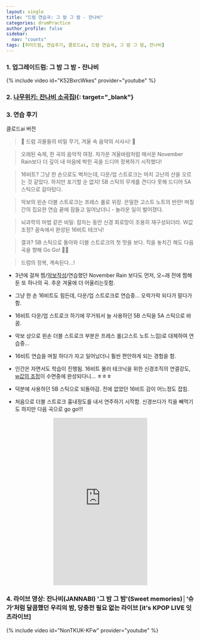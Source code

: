 ```yaml
---
layout: single
title: "드럼 연습곡: 그 밤 그 밤 - 잔나비"
categories: drumPractice
author_profile: false
sidebar:
  nav: "counts"
tags: [취미드럼, 연습후기, 클로드ai, 드럼 연습곡, 그 밤 그 밤, 잔나비]
---
```


### 1. 업그레이드럼: 그 밤 그 밤 - 잔나비

{% include video id="K52BxrcWkes" provider="youtube" %}


### 2. [나무위키: 잔나비 소곡집I](https://namu.wiki/w/%EC%9E%94%EB%82%98%EB%B9%84%20%EC%86%8C%EA%B3%A1%EC%A7%91%20I){: target="_blank"}

### 3. 연습 후기

클로드ai 버전

>🥁 드럼 괴물들의 비밀 무기, 겨울 속 음악의 서사시! 🎸

>오래된 숙제, 한 곡의 음악적 여정. 차가운 겨울바람처럼 매서운 November Rain보다 더 깊이 내 마음에 박힌 곡을 드디어 정복하기 시작했다!

>16비트? 그냥 한 손으로도 벅차는데, 다운/업 스트로크는 마치 고난의 산을 오르는 것 같았다. 하지만 포기할 순 없지! 5B 스틱의 무게를 견디다 못해 드디어 5A 스틱으로 갈아탔다.

>악보의 왼손 더블 스트로크는 프레스 롤로 위장. 은밀한 고스트 노트의 반란! 며칠간의 집요한 연습 끝에 잠들고 일어났더니 - 놀라운 일이 벌어졌다. 

>뇌과학의 마법 같은 비밀: 잠자는 동안 신경 회로망이 조용히 재구성되더라. W값 조정? 꿈속에서 완성된 16비트 테크닉! 

>결과? 5B 스틱으로 돌아와 더블 스트로크의 첫 맛을 보다. 킥을 놓치긴 해도 다음 곡을 향해 Go Go! 🥁🔥

>드럼의 정복, 계속된다...!

- 3년에 걸쳐 찜/[악보작성](https://jinkyeom.github.io/drumscores/%EB%93%9C%EB%9F%BC%EC%95%85%EB%B3%B4-%EB%AE%A4%EC%A6%88%EC%8A%A4%EC%BD%94%EC%96%B44-%EC%82%AC%EC%9A%A9%EB%B2%95/)/연습했던 November Rain 보다도 먼저, 오~래 전에 찜해둔 또 하나의 곡. 추운 겨울에 더 어울리는듯함.
- 그냥 한 손 16비트도 힘든데, 다운/업 스트로크로 연습중... 오락가락 되다가 말다가함.
- 16비트 다운/업 스트로크 하기에 무거워서 늘 사용하던 5B 스틱을 5A 스틱으로 바꿈.
- 악보 상으로 왼손 더블 스트로크 부분은 프레스 롤(고스트 노트 느낌)로 대체하여 연습중...

- 16비트 연습을 며칠 하다가 자고 일어났더니 훨씬 편안하게 되는 경험을 함.
- 인간은 자면서도 학습이 진행됨. 16비트 몰러 테크닉을 위한 신경조직의 연결강도, [w값의 조정](https://jinkyeom.github.io/datascience/AI-%ED%9E%88%EC%8A%A4%ED%86%A0%EB%A6%AC-1-3-AI-%ED%98%81%EB%AA%85%EC%9D%98-%EC%8B%9C%EC%9E%91-%EB%94%A5%EB%9F%AC%EB%8B%9D/#%EC%98%81%EC%83%81-%ED%9B%84%EA%B8%B0-ai-%EB%B0%9C%EC%A0%84%EC%9D%98-%ED%95%B5%EC%8B%AC)이 수면중에 완성되다니... ㅎㅎㅎ
- 덕분에 사용하던 5B 스틱으로 되돌아감. 전에 없었던 16비트 감이 어느정도 잡힘.
- 처음으로 더블 스트로크 흉내정도를 내서 연주하기 시작함. 신경쓰다가 킥을 빼먹기도 하지만 다음 곡으로 go go!!!
<style>
  .shorts-container {
    display: flex;
    justify-content: center;
    width: 100%;
  }
  
  .shorts-item {
    position: relative;
    width: 50%; /* PC에서의 너비 */
    max-width: 350px; /* 최대 너비 제한 */
  }
  
  .video-wrapper {
    position: relative;
    padding-bottom: 177.77%; /* 9:16 비율 유지 */
    height: 0;
    overflow: hidden;
  }
  
  .video-wrapper iframe {
    position: absolute;
    top: 0;
    left: 0;
    width: 100%;
    height: 100%;
  }
  
  /* 모바일 화면에서 크기 조정 */
  @media (max-width: 768px) {
    .shorts-item {
      width: 90%; /* 모바일에서 너비 */
    }
  }
</style>

<div class="shorts-container">
  <div class="shorts-item">
    <div class="video-wrapper">
      <iframe 
        src="https://www.youtube.com/embed/bjIUvysXees?playsinline=1" 
        title="YouTube video player" 
        frameborder="0" 
        allow="accelerometer; clipboard-write; encrypted-media; gyroscope; picture-in-picture; web-share; fullscreen" 
        referrerpolicy="strict-origin-when-cross-origin" 
        allowfullscreen>
      </iframe>
    </div>
  </div>
</div>

### 4. 라이브 영상: 잔나비(JANNABI) '그 밤 그 밤'(Sweet memories)│‘슈가’처럼 달콤했던 우리의 밤, 당충전 필요 없는 라이브 [it's KPOP LIVE 잇츠라이브]
{% include video id="NonTKUK-KFw" provider="youtube" %}
